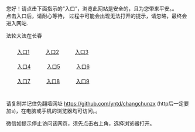 您好！请点击下面指示的“入口”，浏览此网站是安全的，且为您带来平安。。 <br/>
点击入口后，请耐心等待， 过程中可能会出现无法打开的提示，请忽略，最终会进入网站. </br>

法轮大法在长春<br/>
<div style="padding:10px"><a style="margin:20px" target="_blank" href="https://dxnyg7ussydl1.cloudfront.net/2Qpsp?felncqwt" id="ccLink1" rel="nofollow">入口1</a> <a target="_blank" style="margin:20px" href="https://d3f823vr4xqw5s.cloudfront.net/2Qpsp?tsehzwid" id="ccLink2" rel="nofollow">入口2</a> <a style="margin:20px" target="_blank" href="https://d37o5ujwnvnr0p.cloudfront.net/2Qpsp?ykwlln" id="ccLink3" rel="nofollow">入口3</a></div>

<div style="padding:10px" ><a style="margin:20px" target="_blank" href="https://dxnyg7ussydl1.cloudfront.net/2Qpsp?felncqwt" id="ccLink4" rel="nofollow">入口4</a> <a style="margin:20px" href="https://d3f823vr4xqw5s.cloudfront.net/2Qpsp?tsehzwid" target="_blank" id="ccLink5" rel="nofollow">入口5</a> <a style="margin:20px" href="https://d37o5ujwnvnr0p.cloudfront.net/2Qpsp?ykwlln" target="_blank" id="ccLink6" rel="nofollow">入口6</a></div>

<div style="padding:10px"><a style="margin:20px" target="_blank" href="https://dxnyg7ussydl1.cloudfront.net/2Qpsp?felncqwt" id="ccLink7" rel="nofollow">入口7</a> <a style="margin:20px" href="https://d3f823vr4xqw5s.cloudfront.net/2Qpsp?tsehzwid" target="_blank" id="ccLink8" rel="nofollow">入口8</a> <a style="margin:20px" target="_blank" href="https://d37o5ujwnvnr0p.cloudfront.net/2Qpsp?ykwlln" id="ccLink9" rel="nofollow">入口9</a></div>

<br/>



请复制并记住免翻墙网址 https://github.com/yntd/changchunzx (http后一定要加s)，在电脑或手机的浏览器均可访问。。<br/>

微信如提示停止访问该网页，须先点击右上角，选择浏览器打开。
